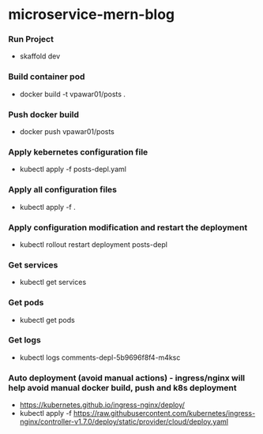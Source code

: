 # microservice-mern-blog

### Run Project
- skaffold dev

### Build container pod
- docker build -t vpawar01/posts .

### Push docker build
- docker push vpawar01/posts

### Apply kebernetes configuration file
- kubectl apply -f posts-depl.yaml

### Apply all configuration files
- kubectl apply -f .

### Apply configuration modification and restart the deployment
- kubectl rollout restart deployment posts-depl

### Get services
- kubectl get services

### Get pods
- kubectl get pods

### Get logs
- kubectl logs comments-depl-5b9696f8f4-m4ksc

### Auto deployment (avoid manual actions) - ingress/nginx will help avoid manual docker build, push and k8s deployment

- https://kubernetes.github.io/ingress-nginx/deploy/
- kubectl apply -f https://raw.githubusercontent.com/kubernetes/ingress-nginx/controller-v1.7.0/deploy/static/provider/cloud/deploy.yaml